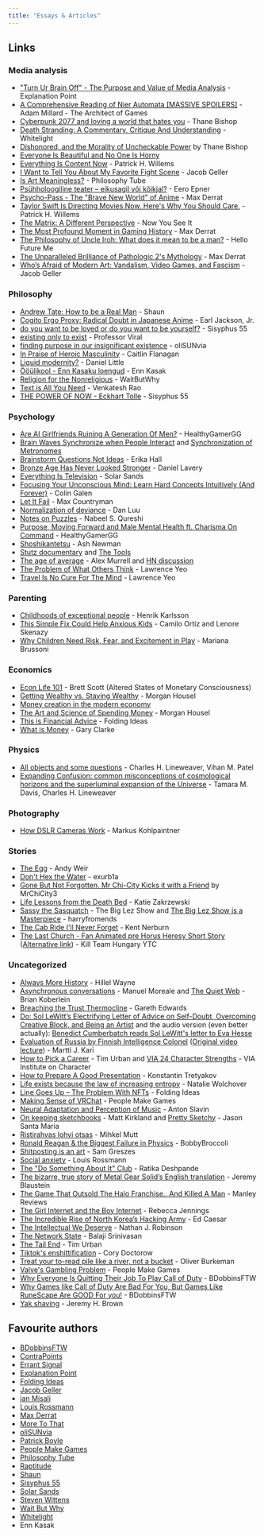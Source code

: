 ```yaml
---
title: "Essays & Articles"
---
```


## Links 

### Media analysis

- ["Turn Ur Brain Off" - The Purpose and Value of Media Analysis](https://www.youtube.com/watch?v=MEX-f_c9w0A) - Explanation Point
- [A Comprehensive Reading of Nier Automata [MASSIVE SPOILERS]](https://youtu.be/4EnbSokFpjQ) - Adam Millard - The Architect of Games
- [Cyberpunk 2077 and loving a world that hates you](https://www.youtube.com/watch?v=ND0Qo9bX8JU) - Thane Bishop
- [Death Stranding: A Commentary, Critique And Understanding](https://youtu.be/zg2Y5rxlg-M) - Whitelight
- [Dishonored, and the Morality of Uncheckable Power](https://www.youtube.com/watch?v=FZ5s4vg-NfQ) by Thane Bishop
- [Everyone Is Beautiful and No One Is Horny](https://bloodknife.com/everyone-beautiful-no-one-horny/)
- [Everything Is Content Now](https://www.youtube.com/watch?v=hAtbFwzZp6Y) - Patrick H. Willems
- [I Want to Tell You About My Favorite Fight Scene](https://www.youtube.com/watch?v=x5Ulxe-t6e8) - Jacob Geller
- [Is Art Meaningless?](https://youtu.be/T6EOVCYx7mY) - Philosophy Tube
- [Psühholoogiline teater – eikusagil või kõikjal?](https://www.sirp.ee/s1-artiklid/teater/psuhholoogiline-teater-eikusagil-voi-koikjal/) - Eero Epner
- [Psycho-Pass - The "Brave New World" of Anime](https://www.youtube.com/watch?v=IWqbt8ioJK0) - Max Derrat
- [Taylor Swift Is Directing Movies Now. Here's Why You Should Care.](https://www.youtube.com/watch?v=bbUHATtb6GU) - Patrick H. Willems
- [The Matrix: A Different Perspective](https://youtu.be/ORHB9c8e7ok) - Now You See It
- [The Most Profound Moment in Gaming History](https://youtube.com/watch?v=jIYBod0ge3Y) - Max Derrat
- [The Philosophy of Uncle Iroh: What does it mean to be a man?](https://www.youtube.com/watch?v=SezGJNNZmtI) - Hello Future Me
- [The Unparalleled Brilliance of Pathologic 2's Mythology](https://www.youtube.com/watch?v=Uk3Dm3OTNY4) - Max Derrat
- [Who’s Afraid of Modern Art: Vandalism, Video Games, and Fascism](https://youtu.be/v5DqmTtCPiQ) - Jacob Geller

### Philosophy

- [Andrew Tate: How to be a Real Man](https://www.youtube.com/watch?v=y6_TOFy3k6k) - Shaun
- [Cogito Ergo Proxy: Radical Doubt in Japanese Anime](https://youtu.be/HLaVk4PRN6g) - Earl Jackson, Jr.
- [do you want to be loved or do you want to be yourself?](https://youtu.be/3Y81L_CUV3M) - Sisyphus 55
- [existing only to exist](https://www.youtube.com/watch?v=rCb4K_tc9OY) - Professor Viral
- [finding purpose in our insignificant existence](https://youtu.be/qjvARuTSjqE) -  oliSUNvia
- [In Praise of Heroic Masculinity](https://archive.li/https://www.theatlantic.com/ideas/archive/2023/08/heroic-toxic-masculinity-boys/675172/) - Caitlin Flanagan
- [Liquid modernity?](https://understandingsociety.blogspot.com/2014/05/liquid-modernity.html) - Daniel Little
- [Ööülikool - Enn Kasaku loengud](http://www.ylikool.ee/et/13/enn_kasak) - Enn Kasak
- [Religion for the Nonreligious](https://waitbutwhy.com/2014/10/religion-for-the-nonreligious.html) - WaitButWhy
- [Text is All You Need](https://studio.ribbonfarm.com/p/text-is-all-you-need) - Venkatesh Rao
- [THE POWER OF NOW - Eckhart Tolle](https://www.youtube.com/watch?v=0ILHWvSZV4E) - Sisyphus 55

### Psychology

- [Are AI Girlfriends Ruining A Generation Of Men?](https://www.youtube.com/watch?v=Th4PejGz1Ic) - HealthyGamerGG
- [Brain Waves Synchronize when People Interact](https://www.scientificamerican.com/article/brain-waves-synchronize-when-people-interact/) and [Synchronization of Metronomes](https://youtu.be/Aaxw4zbULMs)
- [Brainstorm Questions Not Ideas](https://www.muledesign.com/blog/brainstorm-questions) - Erika Hall
- [Bronze Age Has Never Looked Stronger](https://www.thechatner.com/p/its-1178-bce-and-the-bronze-age-has) - Daniel Lavery
- [Everything Is Television](https://youtu.be/-BLAUhBl0nA) - Solar Sands
- [Focusing Your Unconscious Mind: Learn Hard Concepts Intuitively (And Forever)](https://www.youtube.com/watch?v=Dm68uFy6gus) - Colin Galen
- [Let It Fail](https://www.maxcountryman.com/articles/let-it-fail) - Max Countryman
- [Normalization of deviance](https://danluu.com/wat/) - Dan Luu
- [Notes on Puzzles](https://nabeelqu.substack.com/p/notes-on-puzzles) - Nabeel S. Qureshi
- [Purpose, Moving Forward and Male Mental Health ft. Charisma On Command​](https://www.youtube.com/watch?v=9UKl9WOihBE) - HealthyGamerGG
- [Shoshikantetsu](https://asnewman.github.io/shoshikantetsu) - Ash Newman
- [Stutz documentary](https://www.netflix.com/watch/81387962) and [The Tools](https://www.thetoolsbook.com/)
- [The age of average](https://www.alexmurrell.co.uk/articles/the-age-of-average) - Alex Murrell and [HN discussion](https://news.ycombinator.com/item?id=35355703)
- [The Problem of What Others Think](https://moretothat.com/the-problem-of-what-others-think/) - Lawrence Yeo
- [Travel Is No Cure For The Mind](https://moretothat.com/travel-is-no-cure-for-the-mind/) - Lawrence Yeo

### Parenting

- [Childhoods of exceptional people](https://www.lesswrong.com/posts/CYN7swrefEss4e3Qe/childhoods-of-exceptional-people) - Henrik Karlsson
- [This Simple Fix Could Help Anxious Kids](https://www.nytimes.com/2023/09/04/opinion/anxiety-depression-teens.html) - Camilo Ortiz and Lenore Skenazy
- [Why Children Need Risk, Fear, and Excitement in Play](https://www.afterbabel.com/p/why-children-need-risk-fear-and-excitement) - Mariana Brussoni

### Economics

- [Econ Life 101](https://www.asomo.co/s/econ-life-101) - Brett Scott (Altered States of Monetary Consciousness)
- [Getting Wealthy vs. Staying Wealthy](https://collabfund.com/blog/getting-wealthy-vs-staying-wealthy/) - Morgan Housel
- [Money creation in the modern economy](https://github.com/JamFox/docs.jamfox.dev/raw/master/docs/content/links/attachments/money-creation-in-the-modern-economy.pdf)
- [The Art and Science of Spending Money](https://collabfund.com/blog/the-art-and-science-of-spending-money/) - Morgan Housel
- [This is Financial Advice](https://www.youtube.com/watch?v=5pYeoZaoWrA) - Folding Ideas
- [What is Money](https://www.onedb.online/blog/what_is_money) - Gary Clarke

### Physics

- [All objects and some questions](https://pubs.aip.org/aapt/ajp/article/91/10/819/2911822/All-objects-and-some-questions) - Charles H. Lineweaver, Vihan M. Patel
- [Expanding Confusion: common misconceptions of cosmological horizons and the superluminal expansion of the Universe](https://arxiv.org/abs/astro-ph/0310808) - Tamara M. Davis, Charles H. Lineweaver

### Photography

- [How DSLR Cameras Work](https://exclusivearchitecture.com/03-technical-articles-DSLR-00-table-of-contents.html) - Markus Kohlpaintner

### Stories

- [The Egg](https://youtu.be/h6fcK_fRYaI) - Andy Weir
- [Don't Hex the Water](https://youtu.be/Fzhkwyoe5vI) - exurb1a
- [Gone But Not Forgotten. Mr Chi-City Kicks it with a Friend](https://www.youtube.com/watch?v=wK7GSARUs_Q) by MrChiCity3
- [Life Lessons from the Death Bed](https://isonomiaquarterly.com/archive/volume-1-issue-2/life-lessons-from-the-death-bed/) - Katie Zakrzewski 
- [Sassy the Sasquatch](https://youtu.be/Dw_tGRblTXk) - The Big Lez Show and [The Big Lez Show is a Masterpiece](https://www.youtube.com/watch?v=JlBEaB_cFEU) - harryfromends
- [The Cab Ride I'll Never Forget](https://kentnerburn.com/the-cab-ride-ill-never-forget/) - Kent Nerburn
- [The Last Church - Fan Animated pre Horus Heresy Short Story](https://youtu.be/jSEVCs8o0H8) ([Alternative link](https://odysee.com/@KillTeamHungary:9/the-last-church-fan-animatied-40k-short:5?r=Fou8ecWf8R2MUXvGrvDKTewNtZCfeg5k)) - Kill Team Hungary YTC

### Uncategorized

- [Always More History](https://www.hillelwayne.com/post/always-more-history/) - Hillel Wayne
- [Asynchronous conversations](https://manuelmoreale.com/asynchronous-conversations) - Manuel Moreale and [The Quiet Web](https://briankoberlein.com/tech/quiet-web/) - Brian Koberlein
- [Breaching the Trust Thermocline](https://every.to/p/breaching-the-trust-thermocline-is-the-biggest-hidden-risk-in-business) - Gareth Edwards 
- [Do: Sol LeWitt’s Electrifying Letter of Advice on Self-Doubt, Overcoming Creative Block, and Being an Artist](https://www.themarginalian.org/2016/09/09/do-sol-lewitt-eva-hesse-letter/) and the audio version (even better actually): [Benedict Cumberbatch reads Sol LeWitt's letter to Eva Hesse](https://youtu.be/VnSMIgsPj5M)
- [Evaluation of Russia by Finnish Intelligence Colonel](https://the-culture-shocks.blogspot.com/2022/03/evaluation-of-russia-by-finish.html) ([Original video lecture](https://www.youtube.com/watch?v=kF9KretXqJw)) - Martti J. Kari
- [How to Pick a Career](https://waitbutwhy.com/2018/04/picking-career.html) - Tim Urban and [VIA 24 Character Strengths](https://www.viacharacter.org/character-strengths) -  VIA Institute on Character
- [How to Prepare A Good Presentation](https://fouryears.eu/2019/02/11/how-to-prepare-a-good-presentation/) - Konstantin Tretyakov
- [Life exists because the law of increasing entropy](https://www.quantamagazine.org/a-new-thermodynamics-theory-of-the-origin-of-life-20140122/) - Natalie Wolchover
- [Line Goes Up – The Problem With NFTs](https://youtu.be/YQ_xWvX1n9g) - Folding Ideas 
- [Making Sense of VRChat](https://youtu.be/4PHT-zBxKQQ) - People Make Games
- [Neural Adaptation and Perception of Music](https://blog.slavin.ee/posts/neural-adaptation-and-perception-of-music/) - Anton Slavin
- [On keeping sketchbooks](https://attainablefelicity.mattkirkland.com/20230822/Sketchbooks.html) - Matt Kirkland and [Pretty Sketchy](https://v4.jasonsantamaria.com/articles/pretty-sketchy/) - Jason Santa Maria
- [Ristirahvas lohvi otsas](https://www.err.ee/1609194133/mihkel-mutt-ristirahvas-lohvi-otsas) - Mihkel Mutt
- [Ronald Reagan & the Biggest Failure in Physics](https://youtu.be/ivVzGpznw1U) - BobbyBroccoli
- [Shitposting is an art](https://www.polygon.com/2018/12/17/18142124/shitposting-memes-dada-art-history) -  Sam Greszes 
- [Social anxiety](https://www.youtube.com/watch?v=W9AHCymAbyg) - Louis Rossmann
- [The "Do Something About It" Club](https://chavanniclass.com/2023/09/16/48-the-do-something-about-it-club/) - Ratika Deshpande
- [The bizarre, true story of Metal Gear Solid’s English translation](https://www.polygon.com/2019/7/18/20696081/metal-gear-solid-translation-japanese-english-jeremy-blaustein) -  Jeremy Blaustein
- [The Game That Outsold The Halo Franchise.. And Killed A Man](https://youtu.be/9Oln-5mMZwE) - Manley Reviews
- [The Girl Internet and the Boy Internet](https://beccacore.substack.com/p/the-girl-internet-and-the-boy-internet) - Rebecca Jennings
- [The Incredible Rise of North Korea’s Hacking Army](https://www.newyorker.com/magazine/2021/04/26/the-incredible-rise-of-north-koreas-hacking-army) - Ed Caesar
- [The Intellectual We Deserve](https://www.currentaffairs.org/2018/03/the-intellectual-we-deserve) - Nathan J. Robinson
- [The Network State](https://thenetworkstate.com/) - Balaji Srinivasan
- [The Tail End](https://waitbutwhy.com/2015/12/the-tail-end.html) - Tim Urban
- [Tiktok's enshittification](https://pluralistic.net/2023/01/21/potemkin-ai/#hey-guys) - Cory Doctorow
- [Treat your to-read pile like a river, not a bucket](https://www.oliverburkeman.com/river) - Oliver Burkeman
- [Valve's Gambling Problem](https://youtu.be/eMmNy11Mn7g) - People Make Games
- [Why Everyone Is Quitting Their Job To Play Call of Duty](https://youtu.be/tubXWOJfU5A) - BDobbinsFTW
- [Why Games like Call of Duty Are Bad For You, But Games Like RuneScape Are GOOD For you!](https://youtu.be/1ebhepOmWws) - BDobbinsFTW
- [Yak shaving](https://projects.csail.mit.edu/gsb/old-archive/gsb-archive/gsb2000-02-11.html) - Jeremy H. Brown

## Favourite authors

- [BDobbinsFTW](https://www.youtube.com/user/BDobbinsFTW)
- [ContraPoints](https://www.youtube.com/c/ContraPoints)
- [Errant Signal](https://www.youtube.com/@ErrantSignal/)
- [Explanation Point](https://www.youtube.com/c/ExplanationPointAnime)
- [Folding Ideas](https://www.youtube.com/c/FoldingIdeas)
- [Jacob Geller](https://www.youtube.com/c/JacobGeller)
- [jan Misali](https://www.youtube.com/c/HBMmaster)
- [Louis Rossmann](https://www.youtube.com/@rossmanngroup)
- [Max Derrat](https://www.youtube.com/@maxderrat)
- [More To That](https://moretothat.com/)
- [oliSUNvia](https://www.youtube.com/c/oliSUNvia)
- [Patrick Boyle](https://www.youtube.com/@PBoyle)
- [People Make Games](https://www.youtube.com/c/PeopleMakeGames)
- [Philosophy Tube](https://www.youtube.com/c/thephilosophytube)
- [Raptitude](https://www.raptitude.com/)
- [Shaun](https://www.youtube.com/@Shaun_vids)
- [Sisyphus 55](https://www.youtube.com/@Sisyphus55)
- [Solar Sands](https://www.youtube.com/c/SolarSands)
- [Steven Wittens](https://acko.net/)
- [Wait But Why](https://waitbutwhy.com/)
- [Whitelight](https://www.youtube.com/c/Whitelight)
- Enn Kasak
